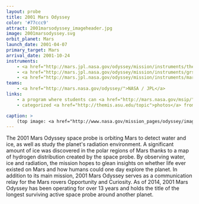 ```yaml
---
layout: probe
title: 2001 Mars Odyssey
color: '#77ccc9'
attract: 2001marsodyssey_imageheader.jpg
image: 2001marsodyssey.svg
orbit_planet: Mars
launch_date: 2001-04-07
primary_target: Mars
arrival_date: 2001-10-24
instruments:
    - <a href="http://mars.jpl.nasa.gov/odyssey/mission/instruments/themis/">camera</a>
    - <a href="http://mars.jpl.nasa.gov/odyssey/mission/instruments/grs/">gamma ray spectrometer</a>
    - <a href="http://mars.jpl.nasa.gov/odyssey/mission/instruments/marie/">radiation spectrometer</a>
teams:
    - <a href="http://mars.nasa.gov/odyssey/">NASA / JPL</a>
links:
    - a program where students can <a href="http://mars.nasa.gov/msip/">take photos of Mars</a> using 2001 Mars Odyssey's camera
    - categorized <a href="http://themis.asu.edu/topic">photos</a> from 2001 Mars Odyssey

caption: >
    (top image: <a href="http://www.nasa.gov/mission_pages/odyssey/images/pia13654b.html">Martian sand dunes captured by 2001 Mars Odyssey</a>, NASA/JPL-Caltech/ASU)
---
```

The 2001 Mars Odyssey space probe is orbiting Mars to detect water and ice, as well as study the planet's radiation environment. A significant amount of ice was discovered in the polar regions of Mars thanks to a map of hydrogen distribution created by the space probe. By observing water, ice and radiation, the mission hopes to glean insights on whether life ever existed on Mars and how humans could one day explore the planet. In addition to its main mission, 2001 Mars Odyssey serves as a communication relay for the Mars rovers Opportunity and Curiosity. As of 2014, 2001 Mars Odyssey has been operating for over 13 years and holds the title of the longest surviving active space probe around another planet.


